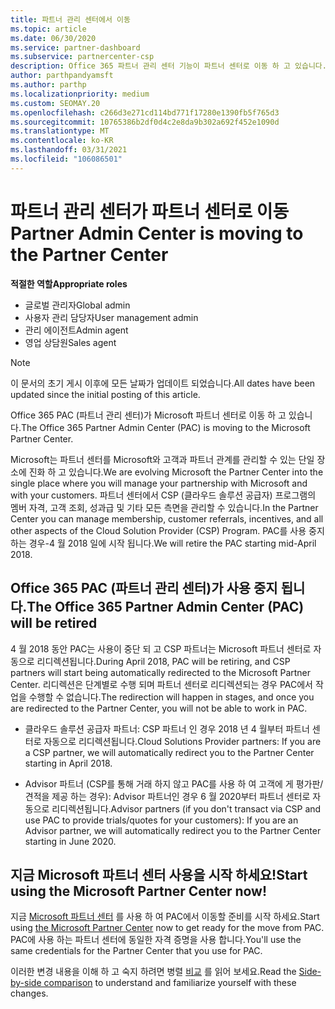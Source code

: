 ```yaml
---
title: 파트너 관리 센터에서 이동
ms.topic: article
ms.date: 06/30/2020
ms.service: partner-dashboard
ms.subservice: partnercenter-csp
description: Office 365 파트너 관리 센터 기능이 파트너 센터로 이동 하 고 있습니다. 파트너 센터에서 무엇을 의미 하 고 어떻게 할 수 있는지 알아보세요.
author: parthpandyamsft
ms.author: parthp
ms.localizationpriority: medium
ms.custom: SEOMAY.20
ms.openlocfilehash: c266d3e271cd114bd771f17280e1390fb5f765d3
ms.sourcegitcommit: 10765386b2df0d4c2e8da9b302a692f452e1090d
ms.translationtype: MT
ms.contentlocale: ko-KR
ms.lasthandoff: 03/31/2021
ms.locfileid: "106086501"
---
```

# <a name="partner-admin-center-is-moving-to-the-partner-center"></a><span data-ttu-id="b3316-104">파트너 관리 센터가 파트너 센터로 이동</span><span class="sxs-lookup"><span data-stu-id="b3316-104">Partner Admin Center is moving to the Partner Center</span></span>

<span data-ttu-id="b3316-105">**적절한 역할**</span><span class="sxs-lookup"><span data-stu-id="b3316-105">**Appropriate roles**</span></span>

- <span data-ttu-id="b3316-106">글로벌 관리자</span><span class="sxs-lookup"><span data-stu-id="b3316-106">Global admin</span></span>
- <span data-ttu-id="b3316-107">사용자 관리 담당자</span><span class="sxs-lookup"><span data-stu-id="b3316-107">User management admin</span></span>
- <span data-ttu-id="b3316-108">관리 에이전트</span><span class="sxs-lookup"><span data-stu-id="b3316-108">Admin agent</span></span>
- <span data-ttu-id="b3316-109">영업 상담원</span><span class="sxs-lookup"><span data-stu-id="b3316-109">Sales agent</span></span>

> [!NOTE]  
> <span data-ttu-id="b3316-110">이 문서의 초기 게시 이후에 모든 날짜가 업데이트 되었습니다.</span><span class="sxs-lookup"><span data-stu-id="b3316-110">All dates have been updated since the initial posting of this article.</span></span>

<span data-ttu-id="b3316-111">Office 365 PAC (파트너 관리 센터)가 Microsoft 파트너 센터로 이동 하 고 있습니다.</span><span class="sxs-lookup"><span data-stu-id="b3316-111">The Office 365 Partner Admin Center (PAC) is moving to the Microsoft Partner Center.</span></span>

<span data-ttu-id="b3316-112">Microsoft는 파트너 센터를 Microsoft와 고객과 파트너 관계를 관리할 수 있는 단일 장소에 진화 하 고 있습니다.</span><span class="sxs-lookup"><span data-stu-id="b3316-112">We are evolving Microsoft the Partner Center into the single place where you will manage your partnership with Microsoft and with your customers.</span></span> <span data-ttu-id="b3316-113">파트너 센터에서 CSP (클라우드 솔루션 공급자) 프로그램의 멤버 자격, 고객 조회, 성과급 및 기타 모든 측면을 관리할 수 있습니다.</span><span class="sxs-lookup"><span data-stu-id="b3316-113">In the Partner Center you can manage membership, customer referrals, incentives, and all other aspects of the Cloud Solution Provider (CSP) Program.</span></span> <span data-ttu-id="b3316-114">PAC를 사용 중지 하는 경우-4 월 2018 일에 시작 됩니다.</span><span class="sxs-lookup"><span data-stu-id="b3316-114">We will retire the PAC starting mid-April 2018.</span></span>

## <a name="the-office-365-partner-admin-center-pac-will-be-retired"></a><span data-ttu-id="b3316-115">Office 365 PAC (파트너 관리 센터)가 사용 중지 됩니다.</span><span class="sxs-lookup"><span data-stu-id="b3316-115">The Office 365 Partner Admin Center (PAC) will be retired</span></span>

<span data-ttu-id="b3316-116">4 월 2018 동안 PAC는 사용이 중단 되 고 CSP 파트너는 Microsoft 파트너 센터로 자동으로 리디렉션됩니다.</span><span class="sxs-lookup"><span data-stu-id="b3316-116">During April 2018, PAC will be retiring, and CSP partners will start being automatically redirected to the Microsoft Partner Center.</span></span> <span data-ttu-id="b3316-117">리디렉션은 단계별로 수행 되며 파트너 센터로 리디렉션되는 경우 PAC에서 작업을 수행할 수 없습니다.</span><span class="sxs-lookup"><span data-stu-id="b3316-117">The redirection will happen in stages, and once you are redirected to the Partner Center, you will not be able to work in PAC.</span></span> 

- <span data-ttu-id="b3316-118">클라우드 솔루션 공급자 파트너: CSP 파트너 인 경우 2018 년 4 월부터 파트너 센터로 자동으로 리디렉션됩니다.</span><span class="sxs-lookup"><span data-stu-id="b3316-118">Cloud Solutions Provider partners: If you are a CSP partner, we will automatically redirect you to the Partner Center starting in April 2018.</span></span>

- <span data-ttu-id="b3316-119">Advisor 파트너 (CSP를 통해 거래 하지 않고 PAC를 사용 하 여 고객에 게 평가판/견적을 제공 하는 경우): Advisor 파트너인 경우 6 월 2020부터 파트너 센터로 자동으로 리디렉션됩니다.</span><span class="sxs-lookup"><span data-stu-id="b3316-119">Advisor partners (if you don't transact via CSP and use PAC to provide trials/quotes for your customers): If you are an Advisor partner, we will automatically redirect you to the Partner Center starting in June 2020.</span></span>

## <a name="start-using-the-microsoft-partner-center-now"></a><span data-ttu-id="b3316-120">지금 Microsoft 파트너 센터 사용을 시작 하세요!</span><span class="sxs-lookup"><span data-stu-id="b3316-120">Start using the Microsoft Partner Center now!</span></span>

<span data-ttu-id="b3316-121">지금 [Microsoft 파트너 센터](https://partnercenter.microsoft.com/) 를 사용 하 여 PAC에서 이동할 준비를 시작 하세요.</span><span class="sxs-lookup"><span data-stu-id="b3316-121">Start using [the Microsoft Partner Center](https://partnercenter.microsoft.com/) now to get ready for the move from PAC.</span></span>  <span data-ttu-id="b3316-122">PAC에 사용 하는 파트너 센터에 동일한 자격 증명을 사용 합니다.</span><span class="sxs-lookup"><span data-stu-id="b3316-122">You'll use the same credentials for the Partner Center that you use for PAC.</span></span>

<span data-ttu-id="b3316-123">이러한 변경 내용을 이해 하 고 숙지 하려면 병렬 [비교](moving-from-pac-to-pc.md) 를 읽어 보세요.</span><span class="sxs-lookup"><span data-stu-id="b3316-123">Read the [Side-by-side comparison](moving-from-pac-to-pc.md) to understand and familiarize yourself with these changes.</span></span>